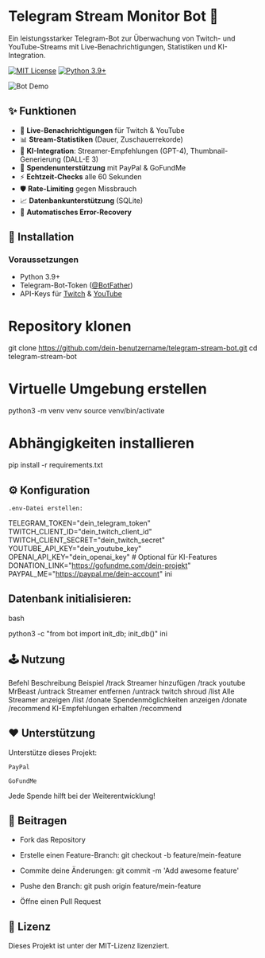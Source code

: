 # Telegram Stream Monitor Bot 🤖

Ein leistungsstarker Telegram-Bot zur Überwachung von Twitch- und YouTube-Streams mit Live-Benachrichtigungen, Statistiken und KI-Integration.

[![MIT License](https://img.shields.io/badge/License-MIT-green.svg)](LICENSE)
[![Python 3.9+](https://img.shields.io/badge/Python-3.9%2B-blue.svg)](https://www.python.org/)

![Bot Demo](https://via.placeholder.com/800x400.png?text=Bot+Demo+Preview)

## ✨ Funktionen

- 🔔 **Live-Benachrichtigungen** für Twitch & YouTube
- 📊 **Stream-Statistiken** (Dauer, Zuschauerrekorde)
- 🧠 **KI-Integration**: Streamer-Empfehlungen (GPT-4), Thumbnail-Generierung (DALL-E 3)
- 💸 **Spendenunterstützung** mit PayPal & GoFundMe
- ⚡ **Echtzeit-Checks** alle 60 Sekunden
- 🛡️ **Rate-Limiting** gegen Missbrauch
- 📈 **Datenbankunterstützung** (SQLite)
- 🔄 **Automatisches Error-Recovery**

## 🚀 Installation

### Voraussetzungen
- Python 3.9+
- Telegram-Bot-Token ([@BotFather](https://t.me/BotFather))
- API-Keys für [Twitch](https://dev.twitch.tv/) & [YouTube](https://console.cloud.google.com/)


# Repository klonen
git clone https://github.com/dein-benutzername/telegram-stream-bot.git
cd telegram-stream-bot

# Virtuelle Umgebung erstellen
python3 -m venv venv
source venv/bin/activate

# Abhängigkeiten installieren
pip install -r requirements.txt

## ⚙️ Konfiguration

    .env-Datei erstellen:



TELEGRAM_TOKEN="dein_telegram_token"
TWITCH_CLIENT_ID="dein_twitch_client_id"
TWITCH_CLIENT_SECRET="dein_twitch_secret"
YOUTUBE_API_KEY="dein_youtube_key"
OPENAI_API_KEY="dein_openai_key"  # Optional für KI-Features
DONATION_LINK="https://gofundme.com/dein-projekt"
PAYPAL_ME="https://paypal.me/dein-account"
ini
##     Datenbank initialisieren:

bash

python3 -c "from bot import init_db; init_db()"
ini
## 🕹️ Nutzung
Befehl	Beschreibung	Beispiel
/track <pl> <name>	Streamer hinzufügen	/track youtube MrBeast
/untrack <pl> <name>	Streamer entfernen	/untrack twitch shroud
/list	Alle Streamer anzeigen	/list
/donate	Spendenmöglichkeiten anzeigen	/donate
/recommend	KI-Empfehlungen erhalten	/recommend
## ❤️ Unterstützung

Unterstütze dieses Projekt:

    PayPal

    GoFundMe

Jede Spende hilft bei der Weiterentwicklung!

## 🤝 Beitragen

 -   Fork das Repository

 -   Erstelle einen Feature-Branch: git checkout -b feature/mein-feature

 -   Commite deine Änderungen: git commit -m 'Add awesome feature'

 -   Pushe den Branch: git push origin feature/mein-feature

 -   Öffne einen Pull Request

## 📄 Lizenz

Dieses Projekt ist unter der MIT-Lizenz lizenziert.